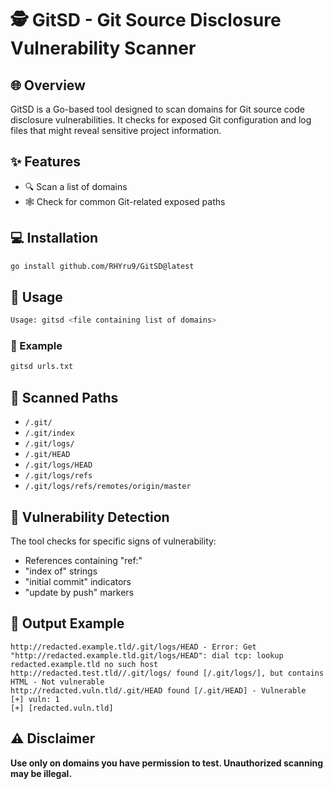 # 🕵️ GitSD - Git Source Disclosure Vulnerability Scanner

## 🌐 Overview
GitSD is a Go-based tool designed to scan domains for Git source code disclosure vulnerabilities. It checks for exposed Git configuration and log files that might reveal sensitive project information.

## ✨ Features
- 🔍 Scan a list of domains
- 🕸️ Check for common Git-related exposed paths

## 💻 Installation
```bash
go install github.com/RHYru9/GitSD@latest
```

## 🚀 Usage
```bash
Usage: gitsd <file containing list of domains>
```

### 📝 Example
```bash
gitsd urls.txt
```

## 🔬 Scanned Paths
- `/.git/`
- `/.git/index`
- `/.git/logs/`
- `/.git/HEAD`
- `/.git/logs/HEAD`
- `/.git/logs/refs`
- `/.git/logs/refs/remotes/origin/master`

## 🚨 Vulnerability Detection
The tool checks for specific signs of vulnerability:
- References containing "ref:"
- "index of" strings
- "initial commit" indicators
- "update by push" markers

## 🚧 Output Example
```
http://redacted.example.tld/.git/logs/HEAD - Error: Get "http://redacted.example.tld.git/logs/HEAD": dial tcp: lookup redacted.example.tld no such host 
http://redacted.test.tld//.git/logs/ found [/.git/logs/], but contains HTML - Not vulnerable 
http://redacted.vuln.tld/.git/HEAD found [/.git/HEAD] - Vulnerable 
[+] vuln: 1
[+] [redacted.vuln.tld]
```

## ⚠️ Disclaimer
**Use only on domains you have permission to test. Unauthorized scanning may be illegal.**
